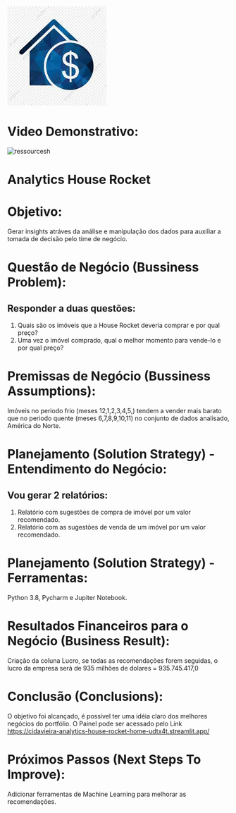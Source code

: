 ![alt text](https://github.com/Cidavieira/Analytics_House_Rocket/blob/main/image.jpg)

# Video Demonstrativo:
![ressourcesh](https://github.com/Cidavieira/Analytics_House_Rocket/blob/main/Video_230509182739.gif)
# Analytics House Rocket
  # Objetivo: 
  Gerar insights atráves da análise e manipulação dos dados para auxiliar a tomada de decisão pelo time de negócio.
  # Questão de Negócio (Bussiness Problem): 
  ## Responder a duas questões: 
  1. Quais são os imóveis que a House Rocket deveria comprar e por qual preço? 
  2. Uma vez o imóvel comprado, qual o melhor momento para vende-lo e por qual preço?
  # Premissas de Negócio (Bussiness Assumptions): 
  Imóveis no periodo frio (meses 12,1,2,3,4,5,) tendem a vender mais barato que no periodo quente (meses 6,7,8,9,10,11) no conjunto de dados analisado, América do Norte.
  # Planejamento (Solution Strategy) - Entendimento do Negócio: 
  ## Vou gerar 2 relatórios:
  1. Relatório com sugestões de compra de imóvel por um valor recomendado. 
  2. Relatório com as sugestões de venda de um imóvel por um valor recomendado.
  # Planejamento (Solution Strategy) - Ferramentas: 
  Python 3.8, Pycharm e Jupiter Notebook.
  # Resultados Financeiros para o Negócio (Business Result): 
  Criação da coluna Lucro, se todas as recomendações forem seguidas, o lucro da empresa será de  935 milhões de dolares = 935.745.417,0
  # Conclusão (Conclusions): 
  O objetivo foi alcançado, é possível ter uma idéia claro dos melhores negócios do portfólio.
  O Painel pode ser acessado pelo Link https://cidavieira-analytics-house-rocket-home-udtx4t.streamlit.app/
  # Próximos Passos (Next Steps To Improve):
  Adicionar ferramentas de Machine Learning para melhorar as recomendações.
